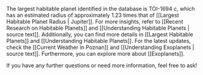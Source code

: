 The largest habitable planet identified in the database is TOI-1694 c, which has an estimated radius of approximately 1.23 times that of [[Largest Habitable Planet Radius | Jupiter]]. For more insights, refer to [[Recent Research on Habitable Planets]] and [[Understanding Habitable Planets | source text]]. Additionally, you can find more details in [[Largest Habitable Planets]] and [[Understanding Habitable Planets]]. For the latest updates, check the [[Current Weather in Poznan]] and [[Understanding Exoplanets | source text]]. Furthermore, you can explore more about [[Exoplanets]]. 

If you have any further questions or need more information, feel free to ask!